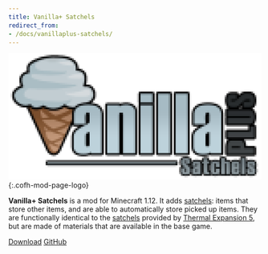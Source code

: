 ```yaml
---
title: Vanilla+ Satchels
redirect_from:
- /docs/vanillaplus-satchels/
---
```


![Vanilla+ Satchels logo](/assets/images/modlogos/vanillaplus-satchels.png){:.cofh-mod-page-logo}


**Vanilla+ Satchels** is a mod for Minecraft 1.12. It adds
[satchels](/docs/1.12/vanillaplus-satchels/satchel/): items that store other items,
and are able to automatically store picked up items. They are functionally
identical to the [satchels](/docs/1.12/thermal-expansion-5/satchel/) provided by
[Thermal Expansion 5](/docs/1.12/thermal-expansion-5/), but are made of materials
that are available in the base game.


<div class="uk-margin-top uk-button-group">
    <a class="uk-button uk-button-large uk-button-success uk-text-bold" href="/downloads/">Download</a>
    <a class="uk-button uk-button-large" href="https://github.com/CoFH/VanillaSatchels">GitHub</a>
</div>
